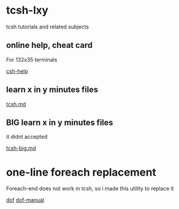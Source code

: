 # tcsh-lxy
tcsh tutorials and related subjects

## online help, cheat card
For 132x35 terminals

[csh-help](https://github.com/nereusx/tcsh-lxy/blob/master/csh-help)

## learn x in y minutes files

[tcsh.md](https://github.com/nereusx/tcsh-lxy/blob/master/tcsh.md)

## BIG learn x in y minutes files
it didnt accepted

[tcsh-big.md](https://github.com/nereusx/tcsh-lxy/blob/master/tcsh-big.md)

# one-line foreach replacement
Foreach-end does not work in tcsh, so i made this utility to replace it

[dof](https://github.com/nereusx/unix-utils/tree/master/dof)
[dof-manual](https://github.com/nereusx/unix-utils/blob/master/dof/dof.pdf)
